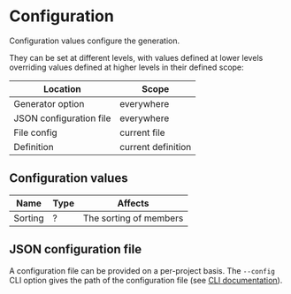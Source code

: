 # Configuration

Configuration values configure the generation.

They can be set at different levels, with values defined at lower levels overriding values defined at higher levels in their defined scope:

Location|Scope
-|-
Generator option|everywhere
JSON configuration file|everywhere
File config|current file
Definition|current definition

## Configuration values

Name|Type|Affects
-|-|-
Sorting|?|The sorting of members

## JSON configuration file

A configuration file can be provided on a per-project basis. The `--config` CLI option gives the path of the configuration file (see [CLI documentation](CLI.md)).
